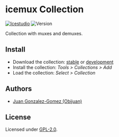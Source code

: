 # icemux Collection

[![Icestudio](https://img.shields.io/badge/collection-icestudio-blue.svg)](https://github.com/FPGAwars/icestudio)
![Version](https://img.shields.io/badge/version-v0.1.0-orange.svg)

Collection with muxes and demuxes.

## Install

* Download the collection: [stable](https://github.com/FPGAwars/iceMux/archive/v0.1.0.zip) or [development](https://github.com/FPGAwars/iceMux/archive/master.zip)
* Install the collection: *Tools > Collections > Add*
* Load the collection: *Select > Collection*




## Authors
* [Juan Gonzalez-Gomez (Obijuan)](https://github.com/Obijuan)


## License

Licensed under [GPL-2.0](https://opensource.org/licenses/GPL-2.0).
